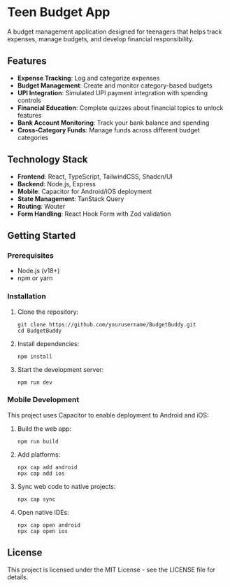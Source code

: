 # Teen Budget App

A budget management application designed for teenagers that helps track expenses, manage budgets, and develop financial responsibility.

## Features

- **Expense Tracking**: Log and categorize expenses
- **Budget Management**: Create and monitor category-based budgets
- **UPI Integration**: Simulated UPI payment integration with spending controls
- **Financial Education**: Complete quizzes about financial topics to unlock features
- **Bank Account Monitoring**: Track your bank balance and spending
- **Cross-Category Funds**: Manage funds across different budget categories

## Technology Stack

- **Frontend**: React, TypeScript, TailwindCSS, Shadcn/UI
- **Backend**: Node.js, Express
- **Mobile**: Capacitor for Android/iOS deployment
- **State Management**: TanStack Query
- **Routing**: Wouter
- **Form Handling**: React Hook Form with Zod validation

## Getting Started

### Prerequisites

- Node.js (v18+)
- npm or yarn

### Installation

1. Clone the repository:
   ```
   git clone https://github.com/yourusername/BudgetBuddy.git
   cd BudgetBuddy
   ```

2. Install dependencies:
   ```
   npm install
   ```

3. Start the development server:
   ```
   npm run dev
   ```

### Mobile Development

This project uses Capacitor to enable deployment to Android and iOS:

1. Build the web app:
   ```
   npm run build
   ```

2. Add platforms:
   ```
   npx cap add android
   npx cap add ios
   ```

3. Sync web code to native projects:
   ```
   npx cap sync
   ```

4. Open native IDEs:
   ```
   npx cap open android
   npx cap open ios
   ```

## License

This project is licensed under the MIT License - see the LICENSE file for details.
